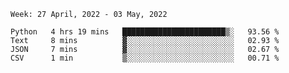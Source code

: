 <!--START_SECTION:waka-->
```text
Week: 27 April, 2022 - 03 May, 2022

Python   4 hrs 19 mins   ███████████████████████▒░   93.56 % 
Text     8 mins          ▓░░░░░░░░░░░░░░░░░░░░░░░░   02.93 % 
JSON     7 mins          ▓░░░░░░░░░░░░░░░░░░░░░░░░   02.67 % 
CSV      1 min           ▒░░░░░░░░░░░░░░░░░░░░░░░░   00.71 % 
```
<!--END_SECTION:waka-->
